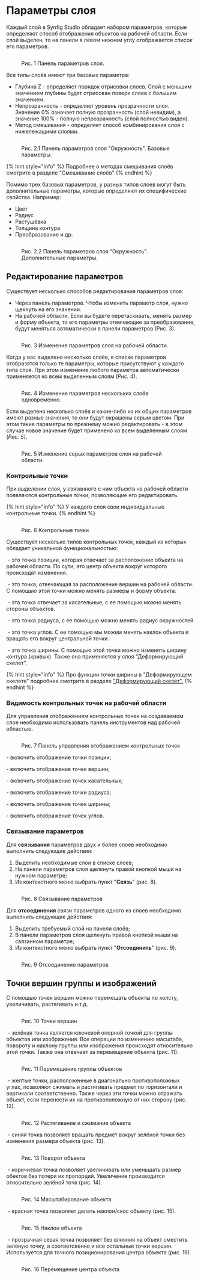 # Параметры слоя

Каждый слой в Synfig Studio обладает набором параметров, которые определяют способ отображения объектов на рабочей области.  Если слой выделен, то на панели в левом нижнем углу отображается список его параметров.

<figure><img src="../.gitbook/assets/019.png" alt=""><figcaption><p>Рис. 1  Панель параметров слоя.</p></figcaption></figure>

Все типы слоёв имеют три базовых параметра:

* Глубина Z - определяет порядок отрисовки слоев. Слой с меньшим значением глубины будет отрисован поверх слоев с большим значением.&#x20;
* Непрозрачность - определяет уровень прозрачности слоя. Значение 0% означает полную прозрачность (слой невидим), а значение 100% - полную непрозрачность (слой полностью виден).
* Метод смешивания - определяет способ комбинирования слоя с нижележащими слоями.

<figure><img src="../.gitbook/assets/009-1.png" alt=""><figcaption><p>Рис. 2.1 Панель параметров слоя "Окружность". Базовые параметры.</p></figcaption></figure>

{% hint style="info" %}
Подробнее о методах смешивания слоёв смотрите  в разделе "Смешивание слоёв"
{% endhint %}

Помимо трех базовых параметров, у разных типов слоев могут быть дополнительные параметры, которые определяют их специфические свойства. Например:

* Цвет
* Радиус
* Растушёвка
* Толщина контура
* Преобразование и др.

<figure><img src="../.gitbook/assets/009-2.png" alt=""><figcaption><p>Рис. 2.2 Панель параметров слоя "Окружность". Дополнительные параметры.</p></figcaption></figure>

## Редактирование параметров <a href="#docs-internal-guid-dc2ed70e-7fff-2434-a8be-535975bbbcc2" id="docs-internal-guid-dc2ed70e-7fff-2434-a8be-535975bbbcc2"></a>

Существует несколько способов редактирования параметров слоя:

* Через панель параметров. Чтобы изменить параметр слоя, нужно щекнуть на его значении.
* На рабочей области. Если вы будете перетаскивать, менять размер и форму объекта, то его параметры отвечающие за преобразование, будут меняться автоматически в панели параметров (Рис. 3).

<figure><img src="../.gitbook/assets/0001-0150.gif" alt=""><figcaption><p>Рис. 3  Изменение параметров слоя на рабочей области.</p></figcaption></figure>

Когда у вас выделено несколько слоёв, в списке параметров отобразятся только те параметры, которые присутствуют у каждого типа слоя. При этом изменение любого параметра автоматически применяется ко всем выделенным слоям (_Рис. 4)_.

<figure><img src="../.gitbook/assets/002 (1).gif" alt=""><figcaption><p>Рис. 4  Изменение параметров нескольких слоёв одновременно.</p></figcaption></figure>

Если выделено несколько слоёв и какие-либо из их общих параметров имеют разные значения, то они будут окрашены серым цветом.  При этом такие параметры по прежнему можно редактировать - в этом случае новое значение будет применено ко всем выделенным слоям (_Рис. 5)_.

<figure><img src="../.gitbook/assets/003-2.gif" alt=""><figcaption><p>Рис. 5  Изменение серых параметров слоя на рабочей области.</p></figcaption></figure>

### Контрольные точки

При выделении слоя, у связанного с ним объекта на рабочей области появляются контрольные точки, позволяющие его редактировать.

{% hint style="info" %}
У каждого слоя свои индивидуальные контрольные точки.
{% endhint %}

<figure><img src="../.gitbook/assets/27.png" alt=""><figcaption><p>Рис. 6  Контрольные точки</p></figcaption></figure>

Существует несколько типов контрольных точек, каждый из которых обладает уникальной функциональностью:

<img src="../.gitbook/assets/1 (5).png" alt="" data-size="line"> - это точка позиции, которая отвечает за расположение объекта на рабочей области. По сути, это центр объекта вокруг которого происходят изменения.&#x20;

<img src="../.gitbook/assets/2 (1) (1) (1).png" alt="" data-size="line"> - это точка, отвечающая за расположение вершин на рабочей области. С помощью этой точки можно менять размеры и форму объекта.

<img src="../.gitbook/assets/3 (1) (1).png" alt="" data-size="line"> - эта точка отвечает за касательные, с ее помощью можно менять стороны объектов.

<img src="../.gitbook/assets/4 (1).png" alt="" data-size="line"> - это точка радиуса, с ее помощью можно менять радиус окружностей.

<img src="../.gitbook/assets/5 (1) (1).png" alt="" data-size="line"> - это точка углов. С ее помощью мы можем менять наклон объекта и вращать его вокруг центральной точки.

<img src="../.gitbook/assets/8.png" alt="" data-size="line"> - это точка ширины. С помощью этой точки можно изменять ширину контура (кривых). Также она применяется у слоя “Деформирующий скелет”.&#x20;

{% hint style="info" %}
Про функции точки ширины в "Деформирующем скелете" подробнее смотрите в разделе ["Деформирующий скелет".](../skeletnaya-animaciya/deformiruyushii-skelet.md)
{% endhint %}

### Видимость контрольных точек на рабочей области&#x20;

Для управления отображением контрольных точек на создаваемом слое необходимо использовать панель инструментов над рабочей областью.

<figure><img src="../.gitbook/assets/2024-03-13_13-15 (1).png" alt=""><figcaption><p>Рис. 7  Панель управления отображением контрольных точек</p></figcaption></figure>

<img src="../.gitbook/assets/duck_position_icon.png" alt="" data-size="line">-  включить отображение точки позиции;

<img src="../.gitbook/assets/duck_vertex_icon.png" alt="" data-size="line">-  включить отображение точек вершин;

<img src="../.gitbook/assets/duck_tangent_icon.png" alt="" data-size="line">-  включить отображение точек касательных;

<img src="../.gitbook/assets/duck_radius_icon.png" alt="" data-size="line">-  включить отображение точки радиуса;

<img src="../.gitbook/assets/duck_width_icon.png" alt="" data-size="line">-  включить отображение точек ширины;

<img src="../.gitbook/assets/duck_angle_icon.png" alt="" data-size="line">-  включить отображение точек углов.

### Связывание параметров

Для **связывания** параметров двух и более слоев необходимо выполнить следующие действия:

1. Выделить необходимые слои в списке слоев;
2. На панели параметров слоя щелкнуть правой кнопкой мыши на нужном параметре;
3. Из контекстного меню выбрать пункт "**Связь**" (рис. 8).

<figure><img src="../.gitbook/assets/s4.png" alt=""><figcaption><p>Рис. 8  Связывание параметров</p></figcaption></figure>

Для **отсоединения** связи параметров одного из слоев необходимо выполнить следующие действия:

1. Выделить требуемый слой на панели слоёв;
2. В панели параметров слоя щелкнуть правой кнопкой мыши на связанном параметре;
3. Из контекстного меню выбрать пункт "**Отсоединить**" (рис. 9).

<figure><img src="../.gitbook/assets/s6.png" alt=""><figcaption><p>Рис. 9  Отсоединение параметров</p></figcaption></figure>

## Точки вершин группы и изображений

С помощью точек вершин можно перемещать объекты по холсту, увеличивать, растягивать и.т.д.

<figure><img src="../.gitbook/assets/pasted image3 0.png" alt=""><figcaption><p>Рис. 10  Точки вершин</p></figcaption></figure>

<img src="../.gitbook/assets/1 (5).png" alt="" data-size="line"> - зелёная точка является ключевой опорной точкой для группы объектов или изображения. Все операции по изменению масштаба, повороту и наклону группы или изображения происходят относительно этой точки. Также она отвечает за перемещение объекта (рис. 11).

<figure><img src="../.gitbook/assets/1.gif" alt=""><figcaption><p>Рис. 11 Перемещение группы объектов</p></figcaption></figure>

<img src="../.gitbook/assets/3 (1) (1).png" alt="" data-size="line">  - желтые точки, расположенные в диагонально противоположных углах, позволяют сжимать и растягивать предмет по горизонтали и вертикали соответственно. Также через эти точки можно отражать объект, если перенести их на противоположную от них сторону (рис. 12).

<figure><img src="../.gitbook/assets/7.gif" alt=""><figcaption><p>Рис. 12 Растягивание и сжимание объекта</p></figcaption></figure>

<img src="../.gitbook/assets/5 (1) (1).png" alt="" data-size="line"> -  синяя точка позволяет вращать предмет вокруг зелёной точки без изменения размера объекта (рис. 13).

<figure><img src="../.gitbook/assets/2.gif" alt=""><figcaption><p>Рис. 13 Поворот объекта</p></figcaption></figure>

<img src="../.gitbook/assets/2 (1) (1) (1).png" alt="" data-size="line"> - коричневая точка позволяет увеличивать или уменьшать размер обектов без потери их пропорций. Увеличение производится относительно зелёной точк (рис. 14).

<figure><img src="../.gitbook/assets/3.gif" alt=""><figcaption><p>Рис. 14 Масштабирование объекта</p></figcaption></figure>

<img src="../.gitbook/assets/6 (1).png" alt="" data-size="line"> - красная точка позволяет делать наклон/скос объекту (рис. 15).

<figure><img src="../.gitbook/assets/5.gif" alt=""><figcaption><p>Рис. 15 Наклон объекта</p></figcaption></figure>

<img src="../.gitbook/assets/7 (1).png" alt="" data-size="line"> - прозрачная серая точка позволяет без влияния на объект сместить зелёную точку, а соответсвенно и все остальные точки вершин. Используется для точного позиционирования центра объекта (рис. 16).

<figure><img src="../.gitbook/assets/6.gif" alt=""><figcaption><p>Рис. 16 Перемещение центра объекта</p></figcaption></figure>
